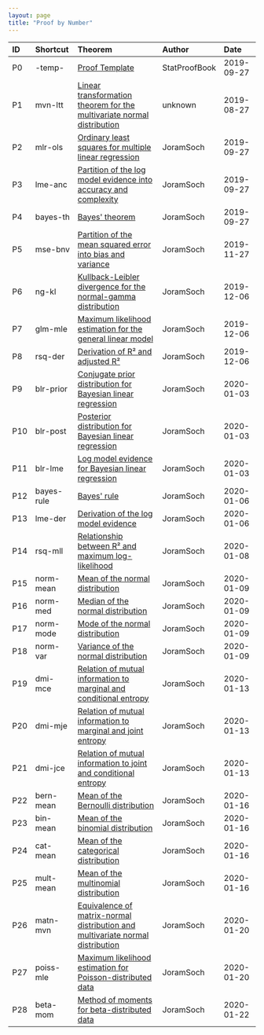 ```yaml
---
layout: page
title: "Proof by Number"
---
```



| ID | Shortcut | Theorem | Author | Date |
|:-- |:-------- |:------- |:------ |:---- |
| P0 | -temp- | [Proof Template](/P/-temp-.html) | StatProofBook | 2019-09-27 |
| P1 | mvn-ltt | [Linear transformation theorem for the multivariate normal distribution](/P/mvn-ltt.html) | unknown | 2019-08-27 |
| P2 | mlr-ols | [Ordinary least squares for multiple linear regression](/P/mlr-ols.html) | JoramSoch | 2019-09-27 |
| P3 | lme-anc | [Partition of the log model evidence into accuracy and complexity](/P/lme-anc.html) | JoramSoch | 2019-09-27 |
| P4 | bayes-th | [Bayes' theorem](/P/bayes-th.html) | JoramSoch | 2019-09-27 |
| P5 | mse-bnv | [Partition of the mean squared error into bias and variance](/P/mse-bnv.html) | JoramSoch | 2019-11-27 |
| P6 | ng-kl | [Kullback-Leibler divergence for the normal-gamma distribution](/P/ng-kl.html) | JoramSoch | 2019-12-06 |
| P7 | glm-mle | [Maximum likelihood estimation for the general linear model](/P/glm-mle.html) | JoramSoch | 2019-12-06 |
| P8 | rsq-der | [Derivation of R² and adjusted R²](/P/rsq-der.html) | JoramSoch | 2019-12-06 |
| P9 | blr-prior | [Conjugate prior distribution for Bayesian linear regression](/P/blr-prior.html) | JoramSoch | 2020-01-03 |
| P10 | blr-post | [Posterior distribution for Bayesian linear regression](/P/blr-post.html) | JoramSoch | 2020-01-03 |
| P11 | blr-lme | [Log model evidence for Bayesian linear regression](/P/blr-lme.html) | JoramSoch | 2020-01-03 |
| P12 | bayes-rule | [Bayes' rule](/P/bayes-rule.html) | JoramSoch | 2020-01-06 |
| P13 | lme-der | [Derivation of the log model evidence](/P/lme-der.html) | JoramSoch | 2020-01-06 |
| P14 | rsq-mll | [Relationship between R² and maximum log-likelihood](/P/rsq-mll.html) | JoramSoch | 2020-01-08 |
| P15 | norm-mean | [Mean of the normal distribution](/P/norm-mean.html) | JoramSoch | 2020-01-09 |
| P16 | norm-med | [Median of the normal distribution](/P/norm-med.html) | JoramSoch | 2020-01-09 |
| P17 | norm-mode | [Mode of the normal distribution](/P/norm-mode.html) | JoramSoch | 2020-01-09 |
| P18 | norm-var | [Variance of the normal distribution](/P/norm-var.html) | JoramSoch | 2020-01-09 |
| P19 | dmi-mce | [Relation of mutual information to marginal and conditional entropy](/P/dmi-mce.html) | JoramSoch | 2020-01-13 |
| P20 | dmi-mje | [Relation of mutual information to marginal and joint entropy](/P/dmi-mje.html) | JoramSoch | 2020-01-13 |
| P21 | dmi-jce | [Relation of mutual information to joint and conditional entropy](/P/dmi-jce.html) | JoramSoch | 2020-01-13 |
| P22 | bern-mean | [Mean of the Bernoulli distribution](/P/bern-mean.html) | JoramSoch | 2020-01-16 |
| P23 | bin-mean | [Mean of the binomial distribution](/P/bin-mean.html) | JoramSoch | 2020-01-16 |
| P24 | cat-mean | [Mean of the categorical distribution](/P/cat-mean.html) | JoramSoch | 2020-01-16 |
| P25 | mult-mean | [Mean of the multinomial distribution](/P/mult-mean.html) | JoramSoch | 2020-01-16 |
| P26 | matn-mvn | [Equivalence of matrix-normal distribution and multivariate normal distribution](/P/matn-mvn.html) | JoramSoch | 2020-01-20 |
| P27 | poiss-mle | [Maximum likelihood estimation for Poisson-distributed data](/P/poiss-mle.html) | JoramSoch | 2020-01-20 |
| P28 | beta-mom | [Method of moments for beta-distributed data](/P/beta-mom.html) | JoramSoch | 2020-01-22 |
